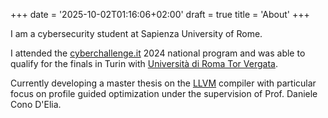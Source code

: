 +++
date = '2025-10-02T01:16:06+02:00'
draft = true
title = 'About'
+++


I am a cybersecurity student at Sapienza University of Rome. 

I attended the [cyberchallenge.it](cyberchallenge.it) 2024 national program and was able to qualify for the finals in Turin with [Università di Roma Tor Vergata](https://web.uniroma2.it/).

Currently developing a master thesis on the [LLVM](https://llvm.org/) compiler with particular focus on profile guided optimization under the supervision of Prof. Daniele Cono D'Elia.